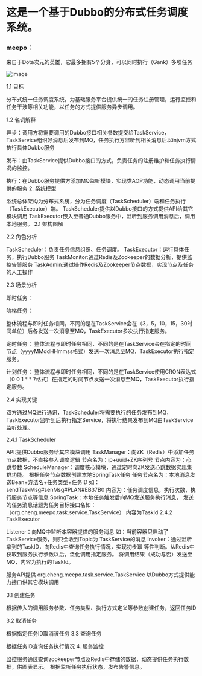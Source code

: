 <h1>这是一个基于Dubbo的分布式任务调度系统。</h1>
<h3>meepo：</h3>
来自于Dota次元的英雄，它最多拥有5个分身，可以同时执行（Gank）多项任务<br/>

![image](https://github.com/hbyscl/meepo/blob/master/design/%E6%9E%B6%E6%9E%84.png)

1.1 目标

分布式统一任务调度系统，为基础服务平台提供统一的任务注册管理，运行监控和任务干涉等相关功能，以任务的方式提供服务异步调用。 

1.2 名词解释

异步：调用方将需要调用的Dubbo接口相关参数提交给TaskService，TaskService组织好消息后发布到MQ，任务执行方监听到相关消息后以injvm方式执行具体Dubbo服务

发布：由TaskService提供Dubbo接口的方式，负责任务的注册维护和任务执行情况的监控。

执行：在Dubbo服务提供方添加MQ监听模块，实现类AOP功能，动态调用当前提供的服务 2. 系统模型

系统总体架构为分布式系统，分为任务调度（TaskScheduler）端和任务执行（TaskExecutor）端。 TaskScheduler提供以Dubbo接口的方式提供API给其它模块调用 TaskExecutor嵌入至普通Dubbo服务中，监听到服务调用消息后，调用本地服务。 2.1	架构图解

2.2	角色分析

TaskScheduler：负责任务信息组织、任务调度。 TaskExecutor：运行具体任务，执行Dubbo服务 TaskMonitor:通过Redis及Zookeeper的数据分析，提供监控告警服务 TaskAdmin:通过操作Redis及Zookeeper节点数据，实现节点及任务的人工操作

2.3	场景分析

即时任务：

阶梯任务：

整体流程与即时任务相同，不同的是在TaskService会在（3，5，10，15，30时间单位）后各发送一次消息至MQ，TaskExecutor多次执行指定服务。

定时任务： 整体流程与即时任务相同，不同的是在TaskService会在指定的时间节点（yyyyMMddHHmmss格式）发送一次消息至MQ，TaskExecutor执行指定服务。

计划任务： 整体流程与即时任务相同，不同的是在TaskService使用CRON表达式（0 0 1 * * ?格式）在指定的时间节点发送一次消息至MQ，TaskExecutor执行指定服务。

2.4	实现关键

双方通过MQ进行通讯，TaskScheduler将需要执行的任务发布到MQ，TaskExecutor监听到后执行指定Service，将执行结果发布到MQ由TaskService监听处理。

2.4.1	TaskScheduler

API:提供Dubbo服务给其它模块调用 TaskManager：向ZK（Redis）中添加任务节点数据，不直接参入调度逻辑 节点名为：ip+uuid+ZK序列号 节点内容为：心跳参数 ScheduleManager：调度核心模块，通过定时向ZK发送心跳数据实现集群功能。	根据任务节点数据创建本地SpringTask任务 任务节点名为：本地消息发送Bean+方法名+任务类型+任务ID 如：sendTaskMsg#senMsg#PLAN#EB37B0 内容为：任务调度信息，执行次数，执行服务节点等信息 SpringTask：本地任务触发后向MQ发送服务执行消息， 发送的任务消息话题为任务目标接口名如： （org.cheng.meepo.task.service.TaskService） 内容为TaskId 2.4.2	TaskExecutor

Listener：向MQ中监听本容器提供的服务消息 如：当前容器只启动了TaskService服务，则只会收到Topic为	TaskService的消息 Invoker：通过监听拿到的TaskID，向Redis中查询任务执行情况，实现初步幂	等性判断。从Redis中获取到服务执行参数以后，泛化调用指定服务。	将调用结果（成功与否）发送至MQ，内容为执行的TaskId。

服务API提供
org.cheng.meepo.task.service.TaskService 以Dubbo方式提供能力接口供其它模块调用

3.1	创建任务

根据传入的调用服务参数、任务类型、执行方式定义等参数创建任务，返回任务ID

3.2	取消任务

根据指定任务ID取消该任务 3.3	查询任务

根据任务ID查询任务执行情况 4. 服务监控

监控服务通过查询zookeeper节点及Redis中存储的数据，动态提供任务执行数据，供图表显示。 根据监听任务执行状态，发布告警信息。
